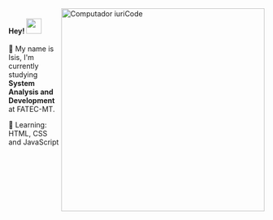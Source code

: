 <img src="https://raw.githubusercontent.com/MicaelliMedeiros/micaellimedeiros/master/image/computer-illustration.png" min-width="400px" max-width="400px" width="400px" align="right" alt="Computador iuriCode">

<p align="left"> 
  <h4> Hey! <img src="https://raw.githubusercontent.com/verma-anushka/verma-anushka/master/gifs/wave.gif" width="30px"></h4>
</p>

<p align="left">
 🚀 My name is Isis, I'm currently studying <strong> System Analysis and Development</strong> at FATEC-MT.
</p>

<p align="left">
 🎈 Learning: HTML, CSS and JavaScript  
</p>
